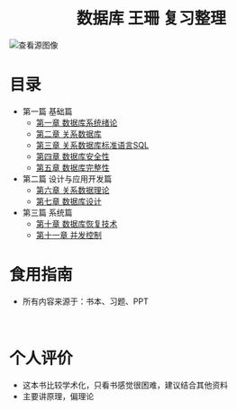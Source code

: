 

<h1 align="center">数据库 王珊 复习整理</h1>

![查看源图像](https://www.xz577.com/uploads/2002/1-200220092S0227.jpg)



# 目录

* 第一篇 基础篇
  * [第一章 数据库系统绪论](/专业课/数据库原理%20王珊/第1章%20绪论.md)
  * [第二章 关系数据库](/专业课/数据库原理%20王珊/第2章%20关系数据库.md)
  * [第三章 关系数据库标准语言SQL](/专业课/数据库原理%20王珊/第3章%20关系数据库标准语言SQL.md)
  * [第四章 数据库安全性](/专业课/数据库原理%20王珊/第4章%20数据库安全性.md)
  * [第五章 数据库完整性](/专业课/数据库原理%20王珊/第5%20数据库完整性.md)
* 第二篇 设计与应用开发篇
  * [第六章 关系数据理论](/专业课/数据库原理%20王珊/第6章%20关系数据理论.md)
  * [第七章 数据库设计](/专业课/数据库原理%20王珊/第7章%20数据库设计.md)
* 第三篇 系统篇
  * [第十章 数据库恢复技术](/专业课/数据库原理%20王珊/第10章%20数据库恢复技术.md)
  * [第十一章 并发控制](/专业课/数据库原理%20王珊/第11章%并发控制.md)



# 食用指南

* 所有内容来源于：书本、习题、PPT

​	

# 个人评价

* 这本书比较学术化，只看书感觉很困难，建议结合其他资料
* 主要讲原理，偏理论
